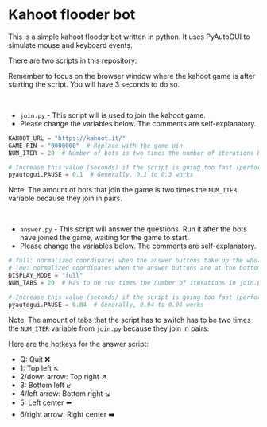 # Kahoot flooder bot

This is a simple kahoot flooder bot written in python. It uses PyAutoGUI to simulate mouse and keyboard events.

There are two scripts in this repository:

Remember to focus on the browser window where the kahoot game is after starting the script. You will have 3 seconds to do so.

<br>

- `join.py` - This script will is used to join the kahoot game.
- Please change the variables below. The comments are self-explanatory.

```python
KAHOOT_URL = "https://kahoot.it/"
GAME_PIN = "0000000"  # Replace with the game pin
NUM_ITER = 20  # Number of bots is two times the number of iterations because they join in pairs

# Increase this value (seconds) if the script is going too fast (performance issues).
pyautogui.PAUSE = 0.1  # Generally, 0.1 to 0.3 works
```

Note: The amount of bots that join the game is two times the `NUM_ITER` variable because they join in pairs.

<br>

- `answer.py` - This script will answer the questions. Run it after the bots have joined the game, waiting for the game to start.
- Please change the variables below. The comments are self-explanatory.

```python
# full: normalized coordinates when the answer buttons take up the whole screen without the question
# low: normalized coordinates when the answer buttons are at the bottom of the screen with the question at the top
DISPLAY_MODE = "full"
NUM_TABS = 20  # Has to be two times the number of iterations in join.py!!!

# Increase this value (seconds) if the script is going too fast (performance issues)
pyautogui.PAUSE = 0.04  # Generally, 0.04 to 0.06 works
```

Note: The amount of tabs that the script has to switch has to be two times the `NUM_ITER` variable from `join.py` because they join in pairs.

Here are the hotkeys for the answer script:

- Q: Quit ❌
- 1: Top left ↖️
- 2/down arrow: Top right ↗️
- 3: Bottom left ↙️
- 4/left arrow: Bottom right ↘️
- 5: Left center ⬅️
- 6/right arrow: Right center ➡️
